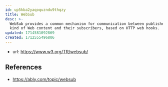 ```yaml
---
id: up5kba2yaqoquzndu9thqzy
title: WebSub
desc: >-
  WebSub provides a common mechanism for communication between publishers of any
  kind of Web content and their subscribers, based on HTTP web hooks.
updated: 1714581092869
created: 1712555496806
---
```


- url: https://www.w3.org/TR/websub/

## References

- https://ably.com/topic/websub